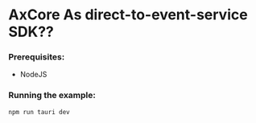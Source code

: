 # AxCore As direct-to-event-service SDK??

### Prerequisites: 

- NodeJS

### Running the example:

```
npm run tauri dev
```
